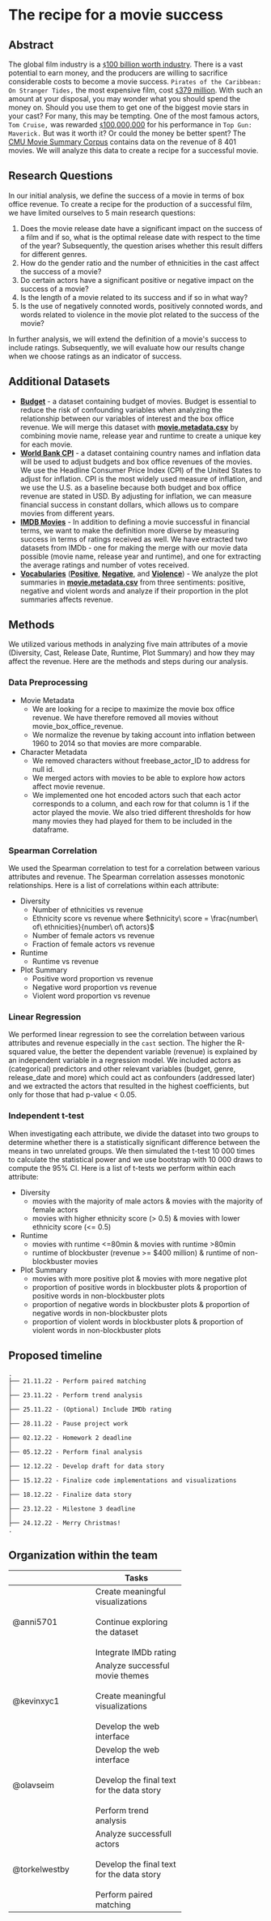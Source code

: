 # The recipe for a movie success 
## Abstract
The global film industry is a [`$`100 billion worth industry](https://en.wikipedia.org/wiki/Film_industry). There is a vast potential to earn money, and the producers are willing to sacrifice considerable costs to become a movie success. `Pirates of the Caribbean: On Stranger Tides,` the most expensive film, cost [`$`379 million](https://en.wikipedia.org/wiki/List_of_most_expensive_films). With such an amount at your disposal, you may wonder what you should spend the money on. Should you use them to get one of the biggest movie stars in your cast? For many, this may be tempting. One of the most famous actors, `Tom Cruise,` was rewarded [`$`100,000,000](https://en.wikipedia.org/wiki/List_of_highest-paid_film_actors) for his performance in `Top Gun: Maverick.` But was it worth it? Or could the money be better spent? The [CMU Movie Summary Corpus](http://www.cs.cmu.edu/~ark/personas/) contains data on the revenue of  8 401 movies. We will analyze this data to create a recipe for a successful movie.

## Research Questions
In our initial analysis, we define the success of a movie in terms of box office revenue. To create a recipe for the production of a successful film, we have limited ourselves to 5 main research questions:

1. Does the movie release date have a significant impact on the success of a film and if so, what is the optimal release date with respect to the time of the year? Subsequently, the question arises whether this result differs for different genres.
2. How do the gender ratio and the number of ethnicities in the cast affect the success of a movie?
3. Do certain actors have a significant positive or negative impact on the success of a movie?
4. Is the length of a movie related to its success and if so in what way?
5. Is the use of negatively connoted words, positively connoted words, and words related to violence in the movie plot related to the success of the movie?

In further analysis, we will extend the definition of a movie's success to include ratings. Subsequently, we will evaluate how our results change when we choose ratings as an indicator of success.


## Additional Datasets
- [**Budget**](https://www.kaggle.com/datasets/rounakbanik/the-movies-dataset?resource=download&select=movies_metadata.csv) - a dataset containing budget of movies. Budget is essential to reduce the risk of confounding variables when analyzing the relationship between our variables of interest and the box office revenue. We will merge this dataset with [**movie.metadata.csv**](https://drive.google.com/file/d/18ZLIKZsH41qls54Gy1qSYW1xtovf9Ke9/view?usp=share_link) by combining movie name, release year and runtime to create a unique key for each movie. 
- [**World Bank CPI**](https://data.worldbank.org/indicator/FP.CPI.TOTL.ZG?end=2012&start=1990&view=chart) - a dataset containing country names and inflation data will be used to adjust budgets and box office revenues of the movies. We use the Headline Consumer Price Index (CPI) of the United States to adjust for inflation. CPI is the most widely used measure of inflation, and we use the U.S. as a baseline because both budget and box office revenue are stated in USD. By adjusting for inflation, we can measure financial success in constant dollars, which allows us to compare movies from different years.
- [**IMDB Movies**](https://www.imdb.com/interfaces/) - In addition to defining a movie successful in financial terms, we want to make the definition more diverse by measuring success in terms of ratings received as well. We have extracted two datasets from IMDb - one for making the merge with our movie data possible (movie name, release year and runtime), and one for extracting the average ratings and number of votes received.
- [**Vocabularies**](https://drive.google.com/drive/folders/1-KcpE8cju60CcNXWc_gPZ6x3V8r7T5eH?usp=share_link) ([**Positive**](https://ptrckprry.com/course/ssd/data/positive-words.txt), [**Negative**](https://ptrckprry.com/course/ssd/data/negative-words.txt), and [**Violence**](https://myvocabulary.com/word-list/violence-vocabulary/)) - We analyze the plot summaries in [**movie.metadata.csv**](https://drive.google.com/file/d/18ZLIKZsH41qls54Gy1qSYW1xtovf9Ke9/view?usp=share_link) from three sentiments: positive, negative and violent words and analyze if their proportion in the plot summaries affects revenue. 


## Methods

We utilized various methods in analyzing five main attributes of a movie (Diversity, Cast, Release Date, Runtime, Plot Summary) and how they may affect the revenue. Here are the methods and steps during our analysis.

### Data Preprocessing
- Movie Metadata
  - We are looking for a recipe to maximize the movie box office revenue. We have therefore removed all movies without movie_box_office_revenue.
  - We normalize the revenue by taking account into inflation between 1960 to 2014 so that movies are more comparable.
- Character Metadata
  - We removed characters without freebase_actor_ID to address for null id.
  - We merged actors with movies to be able to explore how actors affect movie revenue.
  - We implemented one hot encoded actors such that each actor corresponds to a column, and each row for that column is 1 if the actor played the movie. We also tried different thresholds for how many movies they had played for them to be included in the dataframe.

### Spearman Correlation
We used the Spearman correlation to test for a correlation between various attributes and revenue. The Spearman correlation assesses monotonic relationships. Here is a list of correlations within each attribute:
- Diversity
  - Number of ethnicities vs revenue
  - Ethnicity score vs revenue where $ethnicity\ score = \frac{number\ of\ ethnicities}{number\ of\ actors}$
  - Number of female actors vs revenue
  - Fraction of female actors vs revenue
- Runtime
  - Runtime vs revenue
- Plot Summary
  - Positive word proportion vs revenue
  - Negative word proportion vs revenue
  - Violent word proportion vs revenue

### Linear Regression
We performed linear regression to see the correlation between various attributes and revenue especially in the `cast` section. The higher the R-squared value, the better the dependent variable (revenue) is explained by an independent variable in a regression model. We included actors as (categorical) predictors and other relevant variables (budget, genre, release_date and more) which could act as confounders (addressed later) and we extracted the actors that resulted in the highest coefficients, but only for those that had p-value < 0.05. 

### Independent t-test
When investigating each attribute, we divide the dataset into two groups to determine whether there is a statistically significant difference between the means in two unrelated groups. We then simulated the t-test 10 000 times to calculate the statistical power and we use bootstrap with 10 000 draws to compute the 95% CI. Here is a list of t-tests we perform within each attribute:
- Diversity
  - movies with the majority of male actors & movies with the majority of female actors
  - movies with higher ethnicity score (> 0.5) & movies with lower ethnicity score (<= 0.5) 
- Runtime
  - movies with runtime <=80min & movies with runtime >80min
  - runtime of blockbuster (revenue >= $400 million) & runtime of non-blockbuster movies
- Plot Summary
  - movies with more positive plot & movies with more negative plot
  - proportion of positive words in blockbuster plots & proportion of positive words in non-blockbuster plots
  - proportion of negative words in blockbuster plots & proportion of negative words in non-blockbuster plots
  - proportion of violent words in blockbuster plots & proportion of violent words in non-blockbuster plots
  
  
 
  

## Proposed timeline
```
.
├── 21.11.22 - Perform paired matching
│  
├── 23.11.22 - Perform trend analysis
│  
├── 25.11.22 - (Optional) Include IMDb rating
│  
├── 28.11.22 - Pause project work
│  
├── 02.12.22 - Homework 2 deadline
│    
├── 05.12.22 - Perform final analysis
│  
├── 12.12.22 - Develop draft for data story
│  
├── 15.12.22 - Finalize code implementations and visualizations
│  
├── 18.12.22 - Finalize data story
│  
├── 23.12.22 - Milestone 3 deadline
│  
├── 24.12.22 - Merry Christmas!
.

```

## Organization within the team 
<table class="tg" style="undefined;table-layout: fixed; width: 342px">
<colgroup>
<col style="width: 164px">
<col style="width: 178px">
</colgroup>
<thead>
  <tr>
    <th class="tg-0lax"></th>
    <th class="tg-0lax">Tasks</th>
  </tr>
</thead>
<tbody>
  <tr>
    <td class="tg-0lax">@anni5701</td>
    <td class="tg-0lax">Create meaningful visualizations<br><br>Continue exploring the dataset<br><br>Integrate IMDb rating</td>
  </tr>
  <tr>
    <td class="tg-0lax">@kevinxyc1</td>
    <td class="tg-0lax">Analyze successful movie themes<br><br>Create meaningful visualizations<br><br>Develop the web interface</td>
  </tr>
  <tr>
    <td class="tg-0lax">@olavseim</td>
    <td class="tg-0lax">Develop the web interface<br><br>Develop the final text for the data story<br><br>Perform trend analysis</td>
  </tr>
  <tr>
    <td class="tg-0lax">@torkelwestby</td>
    <td class="tg-0lax">Analyze successfull actors<br><br>Develop the final text for the data story<br><br>Perform paired matching</td>
  </tr>
</tbody>
</table>
